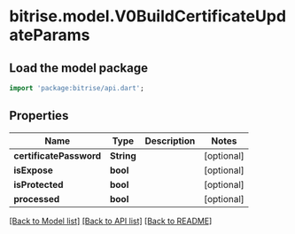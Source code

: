# bitrise.model.V0BuildCertificateUpdateParams

## Load the model package
```dart
import 'package:bitrise/api.dart';
```

## Properties
Name | Type | Description | Notes
------------ | ------------- | ------------- | -------------
**certificatePassword** | **String** |  | [optional] 
**isExpose** | **bool** |  | [optional] 
**isProtected** | **bool** |  | [optional] 
**processed** | **bool** |  | [optional] 

[[Back to Model list]](../README.md#documentation-for-models) [[Back to API list]](../README.md#documentation-for-api-endpoints) [[Back to README]](../README.md)


